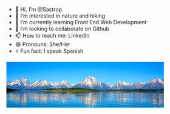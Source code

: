 - 👋 Hi, I’m @Sastrop
- 👀 I’m interested in nature and hiking
- 🌱 I’m currently learning Front End Web Development
- 💞️ I’m looking to collaborate on Github
- 📫 How to reach me: LinkedIn
- 😄 Pronouns: She/Her
- ⚡ Fun fact: I speak Spanish

![Snowcapped Mountains](https://github.com/Sastrop/Sastrop/blob/main/mountains.jpg)
<!---
Sastrop/Sastrop is a ✨ special ✨ repository because its `README.md` (this file) appears on your GitHub profile.
You can click the Preview link to take a look at your changes.
--->
